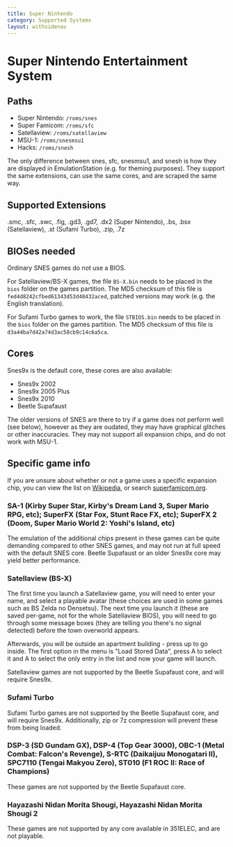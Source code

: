 ```yaml
---
title: Super Nintendo
category: Supported Systems
layout: withsidenav
---
```


# Super Nintendo Entertainment System

## Paths
- Super Nintendo: `/roms/snes`
- Super Famicom: `/roms/sfc`
- Satellaview: `/roms/satellaview`
- MSU-1: `/roms/snesmsu1`
- Hacks: `/roms/snesh`

The only difference between snes, sfc, snesmsu1, and snesh is how they are displayed in EmulationStation (e.g. for theming purposes). They support the same extensions, can use the same cores, and are scraped the same way.

## Supported Extensions
.smc, .sfc, .swc, .fig, .gd3, .gd7, .dx2 (Super Nintendo), .bs, .bsx (Satellaview), .st (Sufami Turbo), .zip, .7z

## BIOSes needed
Ordinary SNES games do not use a BIOS. 

For Satellaview/BS-X games, the file `BS-X.bin` needs to be placed in the `bios` folder on the games partition. The MD5 checksum of this file is `fed4d8242cfbed61343d53d48432aced`, patched versions may work (e.g. the English translation).

For Sufami Turbo games to work, the file `STBIOS.bin` needs to be placed in the `bios` folder on the games partition. The MD5 checksum of this file is `d3a44ba7d42a74d3ac58cb9c14c6a5ca`.

## Cores
Snes9x is the default core, these cores are also available:
- Snes9x 2002
- Snes9x 2005 Plus
- Snes9x 2010
- Beetle Supafaust

The older versions of SNES are there to try if a game does not perform well (see below), however as they are oudated, they may have graphical glitches or other inaccuracies. They may not support all expansion chips, and do not work with MSU-1.

## Specific game info

If you are unsure about whether or not a game uses a specific expansion chip, you can view the list on [Wikipedia](https://en.wikipedia.org/wiki/List_of_Super_NES_enhancement_chips#List_of_Super_NES_games_that_use_enhancement_chips), or search [superfamicom.org](https://superfamicom.org/).

### SA-1 (Kirby Super Star, Kirby's Dream Land 3, Super Mario RPG, etc); SuperFX (Star Fox, Stunt Race FX, etc); SuperFX 2 (Doom, Super Mario World 2: Yoshi's Island, etc)
The emulation of the additional chips present in these games can be quite demanding compared to other SNES games, and may not run at full speed with the default SNES core. Beetle Supafaust or an older Snes9x core may yield better performance.

### Satellaview (BS-X)
The first time you launch a Satellaview game, you will need to enter your name, and select a playable avatar (these choices are used in some games such as BS Zelda no Densetsu). The next time you launch it (these are saved per-game, not for the whole Satellaview BIOS), you will need to go through some message boxes (they are telling you there's no signal detected) before the town overworld appears.

Afterwards, you will be outside an apartment building - press up to go inside. The first option in the menu is "Load Stored Data", press A to select it and A to select the only entry in the list and now your game will launch.

Satellaview games are not supported by the Beetle Supafaust core, and will require Snes9x.

### Sufami Turbo
Sufami Turbo games are not supported by the Beetle Supafaust core, and will require Snes9x. Additionally, zip or 7z compression will prevent these from being loaded.

### DSP-3 (SD Gundam GX), DSP-4 (Top Gear 3000), OBC-1 (Metal Combat: Falcon's Revenge), S-RTC (Daikaijuu Monogatari II), SPC7110 (Tengai Makyou Zero), ST010 (F1 ROC II: Race of Champions)
These games are not supported by the Beetle Supafaust core.

### Hayazashi Nidan Morita Shougi, Hayazashi Nidan Morita Shougi 2
These games are not supported by any core available in 351ELEC, and are not playable.
